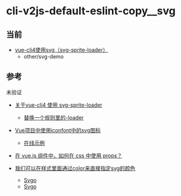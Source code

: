 # cli-v2js-default-eslint-copy__svg


## 当前
* [vue-cli4使用svg（svg-sprite-loader）](https://www.jianshu.com/p/b20d9209b501)
  * other/svg-demo


## 参考
未验证
* [关于vue-cli4 使用 svg-sprite-loader](https://blog.csdn.net/hy116420/article/details/114108401)
  * [替换一个规则里的-loader](https://cli.vuejs.org/zh/guide/webpack.html#%E6%9B%BF%E6%8D%A2%E4%B8%80%E4%B8%AA%E8%A7%84%E5%88%99%E9%87%8C%E7%9A%84-loader)
* [Vue项目中使用iconfont中的svg图标](https://blog.csdn.net/weixin_44314258/article/details/96000361)  
  * [在线示例](https://github.com/hollowshun/vue-iconfont/tree/master/build)
* [在 vue.js 组件中，如何在 css 中使用 props？](https://segmentfault.com/q/1010000042615275)

* [我们可以在样式里面通过color来直接指定svg的颜色](https://juejin.cn/post/6860102900429881351)
  * [Svgo](https://panjiachen.gitee.io/vue-element-admin-site/zh/feature/script/svgo.html)
  * [Svgo](https://blog.csdn.net/zrcj0706/article/details/104773976/)
